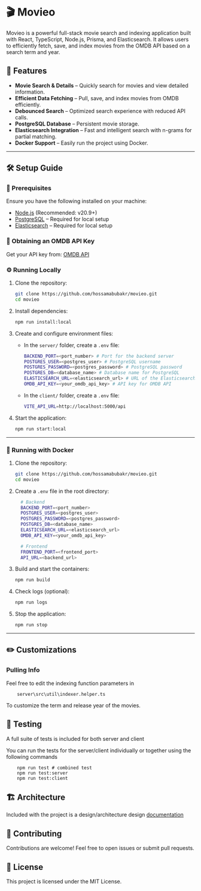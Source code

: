 # 🎬 Movieo

Movieo is a powerful full-stack movie search and indexing application built with React, TypeScript, Node.js, Prisma, and Elasticsearch. It allows users to efficiently fetch, save, and index movies from the OMDB API based on a search term and year.

## 🚀 Features

- **Movie Search & Details** – Quickly search for movies and view detailed information.
- **Efficient Data Fetching** – Pull, save, and index movies from OMDB efficiently.
- **Debounced Search** – Optimized search experience with reduced API calls.
- **PostgreSQL Database** – Persistent movie storage.
- **Elasticsearch Integration** – Fast and intelligent search with n-grams for partial matching.
- **Docker Support** – Easily run the project using Docker.

---

## 🛠️ Setup Guide

### 📌 Prerequisites

Ensure you have the following installed on your machine:

- [Node.js](https://nodejs.org/) (Recommended: v20.9+)
- [PostgreSQL](https://www.postgresql.org/download/) – Required for local setup
- [Elasticsearch](https://www.elastic.co/downloads/elasticsearch) – Required for local setup

### 🔑 Obtaining an OMDB API Key

Get your API key from: [OMDB API](https://www.omdbapi.com/apikey.aspx)

### ⚙️ Running Locally

1. Clone the repository:

   ```sh
   git clone https://github.com/hossamabubakr/movieo.git
   cd movieo
   ```

2. Install dependencies:

   ```sh
   npm run install:local
   ```

3. Create and configure environment files:

   - In the `server/` folder, create a `.env` file:
     ```sh
     BACKEND_PORT=<port_number> # Port for the backend server
     POSTGRES_USER=<postgres_user> # PostgreSQL username
     POSTGRES_PASSWORD=<postgres_password> # PostgreSQL password
     POSTGRES_DB=<database_name> # Database name for PostgreSQL
     ELASTICSEARCH_URL=<elasticsearch_url> # URL of the Elasticsearch instance
     OMDB_API_KEY=<your_omdb_api_key> # API key for OMDB API
     ```
   - In the `client/` folder, create a `.env` file:
     ```sh
     VITE_API_URL=http://localhost:5000/api
     ```

4. Start the application:

   ```sh
   npm run start:local
   ```

---

### 🐳 Running with Docker

1. Clone the repository:

   ```sh
   git clone https://github.com/hossamabubakr/movieo.git
   cd movieo
   ```

2. Create a `.env` file in the root directory:

   ```sh
     # Backend
     BACKEND_PORT=<port_number>
     POSTGRES_USER=<postgres_user>
     POSTGRES_PASSWORD=<postgres_password>
     POSTGRES_DB=<database_name>
     ELASTICSEARCH_URL=<elasticsearch_url>
     OMDB_API_KEY=<your_omdb_api_key>

     # Frontend
     FRONTEND_PORT=<frontend_port>
     API_URL=<backend_url>
   ```

3. Build and start the containers:

   ```sh
   npm run build
   ```

4. Check logs (optional):

   ```sh
   npm run logs
   ```

5. Stop the application:

   ```sh
   npm run stop
   ```

---

## ✏️ Customizations

### Pulling Info

Feel free to edit the indexing function parameters in

```
    server\src\util\indexer.helper.ts
```

To customize the term and release year of the movies.

## 🧪 Testing

A full suite of tests is included for both server and client

You can run the tests for the server/client individually or together using the following commands

```
    npm run test # combined test
    npm run test:server
    npm run test:client
```

## 🏗️ Architecture

Included with the project is a design/architecture design [documentation](DESIGN.md)

## 🤝 Contributing

Contributions are welcome! Feel free to open issues or submit pull requests.

## 📜 License

This project is licensed under the MIT License.
